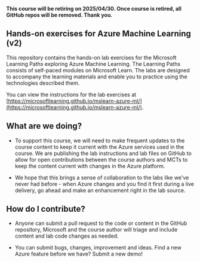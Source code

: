 **This course will be retiring on  **2025/04/30**.  Once course is retired, all GitHub repos will be removed. Thank you.**

## Hands-on exercises for Azure Machine Learning (v2)

This repository contains the hands-on lab exercises for the Microsoft Learning Paths exploring Azure Machine Learning. The Learning Paths consists of self-paced modules on Microsoft Learn. The labs are designed to accompany the learning materials and enable you to practice using the technologies described them.

You can view the instructions for the lab exercises at [https://microsoftlearning.github.io/mslearn-azure-ml/](https://microsoftlearning.github.io/mslearn-azure-ml/).

## What are we doing?

- To support this course, we will need to make frequent updates to the course content to keep it current with the Azure services used in the course.  We are publishing the lab instructions and lab files on GitHub to allow for open contributions between the course authors and MCTs to keep the content current with changes in the Azure platform.

- We hope that this brings a sense of collaboration to the labs like we've never had before - when Azure changes and you find it first during a live delivery, go ahead and make an enhancement right in the lab source. 

## How do I contribute?

- Anyone can submit a pull request to the code or content in the GitHub repository, Microsoft and the course author will triage and include content and lab code changes as needed.

- You can submit bugs, changes, improvement and ideas.  Find a new Azure feature before we have?  Submit a new demo!
